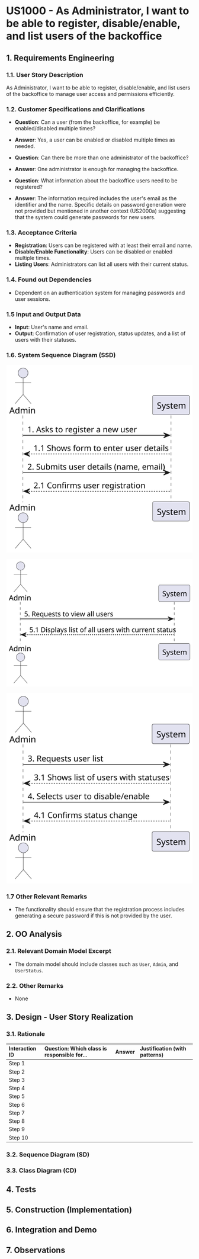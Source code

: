 # US1000 - As Administrator, I want to be able to register, disable/enable, and list users of the backoffice

## 1. Requirements Engineering

### 1.1. User Story Description

As Administrator, I want to be able to register, disable/enable, and list users of the backoffice to manage user access and permissions efficiently.

### 1.2. Customer Specifications and Clarifications

- **Question**: Can a user (from the backoffice, for example) be enabled/disabled multiple times?
- **Answer**: Yes, a user can be enabled or disabled multiple times as needed.

- **Question**: Can there be more than one administrator of the backoffice?
- **Answer**: One administrator is enough for managing the backoffice.

- **Question**: What information about the backoffice users need to be registered?
- **Answer**: The information required includes the user's email as the identifier and the name. Specific details on password generation were not provided but mentioned in another context (US2000a) suggesting that the system could generate passwords for new users.

### 1.3. Acceptance Criteria

- **Registration**: Users can be registered with at least their email and name.
- **Disable/Enable Functionality**: Users can be disabled or enabled multiple times.
- **Listing Users**: Administrators can list all users with their current status.

### 1.4. Found out Dependencies

- Dependent on an authentication system for managing passwords and user sessions.

### 1.5 Input and Output Data

- **Input**: User's name and email.
- **Output**: Confirmation of user registration, status updates, and a list of users with their statuses.

### 1.6. System Sequence Diagram (SSD)

![System Sequence Diagram](SSD_RegisterNewUser.svg)

![System Sequence Diagram](SSD_List_Users.svg)

![System Sequence Diagram](SSD_Enable_Disable_User.svg)





### 1.7 Other Relevant Remarks

- The functionality should ensure that the registration process includes generating a secure password if this is not provided by the user.

## 2. OO Analysis

### 2.1. Relevant Domain Model Excerpt 

- The domain model should include classes such as `User`, `Admin`, and `UserStatus`.

### 2.2. Other Remarks

- None


## 3. Design - User Story Realization

### 3.1. Rationale

| Interaction ID | Question: Which class is responsible for... | Answer  | Justification (with patterns)  |
|:-------------  |:--------------------- |:------------|:---------------------------- |
| Step 1  		 |							 |             |                              |
| Step 2  		 |							 |             |                              |
| Step 3  		 |							 |             |                              |
| Step 4  		 |							 |             |                              |
| Step 5  		 |							 |             |                              |
| Step 6  		 |							 |             |                              |              
| Step 7  		 |							 |             |                              |
| Step 8  		 |							 |             |                              |
| Step 9  		 |							 |             |                              |
| Step 10  		 |							 |             |                              |  

### 3.2. Sequence Diagram (SD)



### 3.3. Class Diagram (CD)


## 4. Tests 



## 5. Construction (Implementation)



## 6. Integration and Demo 



## 7. Observations



